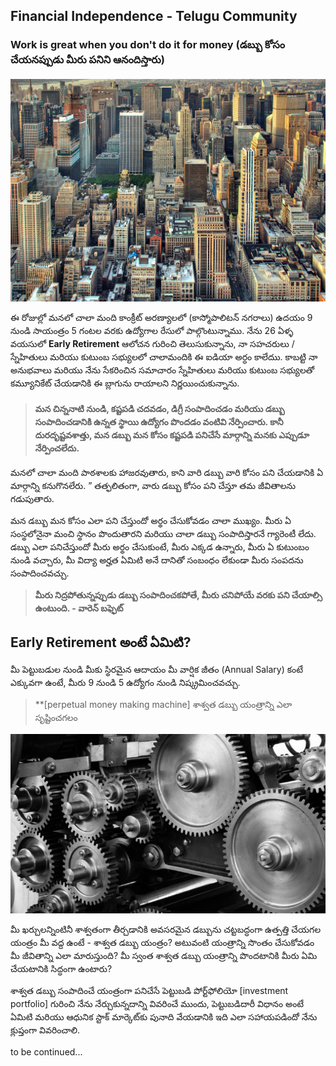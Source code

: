 ## Financial Independence - Telugu Community

### Work is great when you don't do it for money (డబ్బు కోసం చేయనప్పుడు మీరు పనిని ఆనందిస్తారు)

<img src="./concrete-jungle.jpg" alt="hi" class="inline"/>

ఈ రోజుల్లో మనలో చాలా మంది కాంక్రీట్ అరణ్యాలలో (కాస్మోపాలిటన్ నగరాలు) ఉదయం 9 నుండి సాయంత్రం 5 గంటల వరకు ఉద్యోగాల రేసులో పాల్గొంటున్నాము. నేను 26 ఏళ్ళ వయసులో **Early Retirement** ఆలోచన గురించి తెలుసుకున్నాను, నా సహచరులు / స్నేహితులు మరియు కుటుంబ సభ్యులలో చాలామందికి ఈ ఐడియా అర్ధం కాలేదుు. కాబట్టి నా అనుభవాలు మరియు నేను సేకరించిన సమాచారం స్నేహితులు మరియు కుటుంబ సభ్యులతో కమ్యూనికేట్ చేయడానికి ఈ బ్లాగును రాయాలని నిర్ణయించుకున్నాను.

> #### **మన చిన్ననాటి నుండి, కష్టపడి చదవడం, డిగ్రీ సంపాదించడం మరియు డబ్బు సంపాదించడానికి ఉన్నత స్థాయి ఉద్యోగం పొందడం వంటివి నేర్పించారు. కానీ దురదృష్టవశాత్తు, మన డబ్బు మన కోసం కష్టపడి పనిచేసే మార్గాన్ని మనకు ఎప్పుడూ నేర్పించలేదు.**

మనలో చాలా మంది పాఠశాలకు హాజరవుతారు, కాని వారి డబ్బు వారి కోసం పని చేయడానికి ఏ మార్గాన్ని కనుగొనలేరు. ” తత్ఫలితంగా, వారు డబ్బు కోసం పని చేస్తూ తమ జీవితాలను గడుపుతారు.

మన డబ్బు మన కోసం ఎలా పని చేస్తుందో అర్థం చేసుకోవడం చాలా ముఖ్యం. మీరు ఏ సంస్థలోనైనా మంచి స్థానం పొందుతారని మరియు చాలా డబ్బు సంపాదిస్తారనే గ్యారెంటీ లేదు. డబ్బు ఎలా పనిచేస్తుందో మీరు అర్థం చేసుకుంటే, మీరు ఎక్కడ ఉన్నారు, మీరు ఏ కుటుంబం నుండి వచ్చారు, మీ విద్యా అర్హత ఏమిటి అనే దానితో సంబంధం లేకుండా మీరు సంపదను సంపాదించవచ్చు.

> **మీరు నిద్రపోతున్నప్పుడు డబ్బు సంపాదించకపోతే, మీరు చనిపోయే వరకు పని చేయాల్సి ఉంటుంది. - వారెన్ బఫ్ఫెట్**


## Early Retirement అంటే ఏమిటి?

మీ పెట్టుబడుల నుండి మీకు స్థిరమైన ఆదాయం మీ వార్షిక జీతం (Annual Salary) కంటే ఎక్కువగా ఉంటే, మీరు 9 నుండి 5 ఉద్యోగం నుండి నిష్క్రమించవచ్చు. 

> **[perpetual money making machine] శాశ్వత డబ్బు యంత్రాన్ని ఎలా సృష్టించగలం

<img src="./machine.jpg" alt="hi" class="inline"/>

మీ ఖర్చులన్నింటినీ శాశ్వతంగా తీర్చడానికి అవసరమైన డబ్బును చట్టబద్ధంగా ఉత్పత్తి చేయగల యంత్రం మీ వద్ద ఉంటే - శాశ్వత డబ్బు యంత్రం? అటువంటి యంత్రాన్ని సొంతం చేసుకోవడం మీ జీవితాన్ని ఎలా మారుస్తుంది? మీ స్వంత శాశ్వత డబ్బు యంత్రాన్ని పొందటానికి మీరు ఏమి చేయటానికి సిద్ధంగా ఉంటారు?

శాశ్వత డబ్బు సంపాదించే యంత్రంగా పనిచేసే పెట్టుబడి పోర్ట్‌ఫోలియో [investment portfolio] గురించి నేను నేర్చుకున్నదాన్ని వివరించే ముందు, పెట్టుబడిదారీ విధానం అంటే ఏమిటి మరియు ఆధునిక స్టాక్ మార్కెట్‌కు పునాది వేయడానికి ఇది ఎలా సహాయపడిందో నేను క్లుప్తంగా వివరించాలి.

to be continued...
